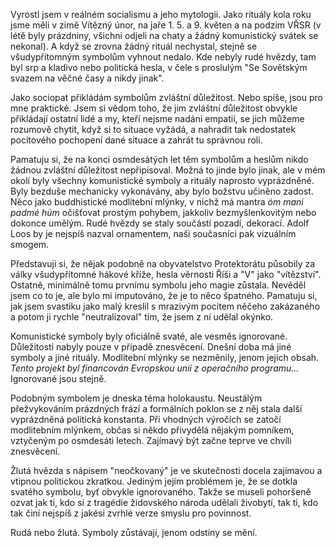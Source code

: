 <!-- dcterms:title = Žlutá nebo rudá -->
<!-- dcterms:abstract = Symboly jsou pro někoho se sociopatickými sklony praktické. Lidé jim obvykle přikládají zvláštní důležitost a my, kteří nejsme nadáni empatií, se jich můžeme rozumově chytit a nahradit tak nedostatek pocitového pochopení a zahrát tu správnou roli. Z konce minulého režimu si pamatuji naprostou vyprázdněnost symbolů, které se staly důležitými až teprve v případě svatokrádeže. Jako dnes davidova hvězda s nápisem "neočkovaný". -->
<!-- dcterms:creator = Michal Altair Valášek -->
<!-- x4w:coverUrl = /cover-pictures/20210111-hvezdy.jpg -->
<!-- x4w:coverCredits = Markus Winkler via Unsplash.com -->
<!-- x4w:pictureUrl = /perex-pictures/20210111-hvezdy.png -->
<!-- x4w:pictureWidth = 150 -->
<!-- x4w:pictureHeight = 150 -->
<!-- x4w:category = Politika -->
<!-- dcterms:date = 2021-01-11 -->

Vyrostl jsem v reálném socialismu a jeho mytologii. Jako rituály kola roku jsme měli v zimě Vítězný únor, na jaře 1. 5. a 9. květen a na podzim VŘSR (v létě byly prázdniny, všichni odjeli na chaty a žádný komunistický svátek se nekonal). A když se zrovna žádný rituál nechystal, stejně se všudypřítomným symbolům vyhnout nedalo. Kde nebyly rudé hvězdy, tam byl srp a kladivo nebo politická hesla, v čele s proslulým "Se Sovětským svazem na věčné časy a nikdy jinak".

Jako sociopat přikládám symbolům zvláštní důležitost. Nebo spíše, jsou pro mne praktické. Jsem si vědom toho, že jim zvláštní důležitost obvykle přikládají ostatní lidé a my, kteří nejsme nadáni empatií, se jich můžeme rozumově chytit, když si to situace vyžádá, a nahradit tak nedostatek pocitového pochopení dané situace a zahrát tu správnou roli.

Pamatuju si, že na konci osmdesátých let těm symbolům a heslům nikdo žádnou zvláštní důležitost nepřipisoval. Možná to jinde bylo jinak, ale v mém okolí byly všechny komunistické symboly a rituály naprosto vyprázdněné. Byly bezduše mechanicky vykonávány, aby bylo božstvu učiněno zadost. Něco jako buddhistické modlitební mlýnky, v nichž má mantra _óm mani padmé húm_ očišťovat prostým pohybem, jakkoliv bezmyšlenkovitým nebo dokonce umělým. Rudé hvězdy se staly součástí pozadí, dekorací. Adolf Loos by je nejspíš nazval ornamentem, naši současníci pak vizuálním smogem. 

Představuji si, že nějak podobně na obyvatelstvo Protektorátu působily za války všudypřítomné hákové kříže, hesla věrnosti Říši a "V" jako "vítězství". Ostatně, minimálně tomu prvnímu symbolu jeho magie zůstala. Nevěděl jsem co to je, ale bylo mi imputováno, že je to něco špatného. Pamatuju si, jak jsem svastiku jako malý kreslil s mrazivým pocitem něčeho zakázaného a potom ji rychle "neutralizoval" tím, že jsem z ní udělal okýnko.

Komunistické symboly byly oficiálně svaté, ale vesměs ignorované. Důležitosti nabyly pouze v případě znesvěcení. Dnešní doba má jiné symboly a jiné rituály. Modlitební mlýnky se nezměnily, jenom jejich obsah. _Tento projekt byl financován Evropskou unií z operačního programu..._ Ignorované jsou stejně.

Podobným symbolem je dneska téma holokaustu. Neustálým přežvykováním prázdných frází a formálních poklon se z něj stala další vyprázdněná politická konstanta. Při vhodných výročích se zatočí modlitebním mlýnkem, občas si někdo přivydělá nějakým pomníkem, vztyčeným po osmdesáti letech. Zajímavý být začne teprve ve chvíli znesvěcení.

Žlutá hvězda s nápisem "neočkovaný" je ve skutečnosti docela zajímavou a vtipnou politickou zkratkou. Jediným jejím problémem je, že se dotkla svatého symbolu, byť obvykle ignorovaného. Takže se museli pohoršeně ozvat jak ti, kdo si z tragédie židovského národa udělali živobytí, tak ti, kdo tak činí nejspíš z jakési zvrhlé verze smyslu pro povinnost.

Rudá nebo žlutá. Symboly zůstávají, jenom odstíny se mění.